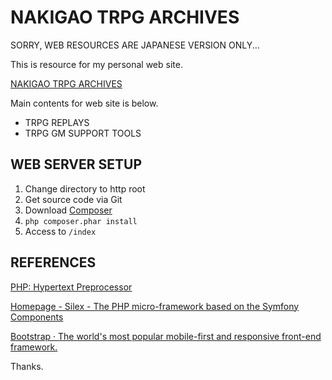 
NAKIGAO TRPG ARCHIVES
===

SORRY, WEB RESOURCES ARE JAPANESE VERSION ONLY...

This is resource for my personal web site.

[NAKIGAO TRPG ARCHIVES](http://nakigao.webcrow.jp/)

Main contents for web site is below.

- TRPG REPLAYS
- TRPG GM SUPPORT TOOLS

## WEB SERVER SETUP

1. Change directory to http root
2. Get source code via Git
3. Download [Composer](https://getcomposer.org/)
4. `php composer.phar install`
5. Access to `/index`

## REFERENCES

[PHP: Hypertext Preprocessor](http://php.net/)

[Homepage \- Silex \- The PHP micro\-framework based on the Symfony Components](https://silex.sensiolabs.org/)

[Bootstrap · The world's most popular mobile\-first and responsive front\-end framework\.](http://getbootstrap.com/)

Thanks.